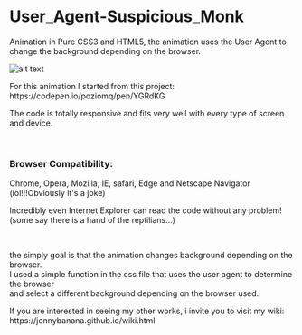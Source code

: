 # User_Agent-Suspicious_Monk
Animation in Pure CSS3 and HTML5, the animation uses the User Agent to change the background depending on the browser.


![alt text](https://i.imgur.com/RypTrcJ.jpg)

<p>For this animation I started from this project:
https://codepen.io/poziomq/pen/YGRdKG</p>

<p>The code is totally responsive and fits very well with every type of screen and device.<p>
  
 

</BR>
<h3>Browser Compatibility:</h3>
<p>Chrome, Opera, Mozilla, IE, safari, Edge and Netscape Navigator (lol!!!Obviously it's a joke)</p>


<p>Incredibly even Internet Explorer can read the code without any problem!</BR> (some say there is a hand of the reptilians...)</p>

</BR>

<p>the simply goal is that the animation changes background depending on the browser.</BR>
I used a simple function in the css file that uses the user agent to determine the browser </BR>
and select a different background depending on the browser used.</p>



<p>If you are interested in seeing my other works, i invite you to visit my wiki:
https://jonnybanana.github.io/wiki.html</p>


